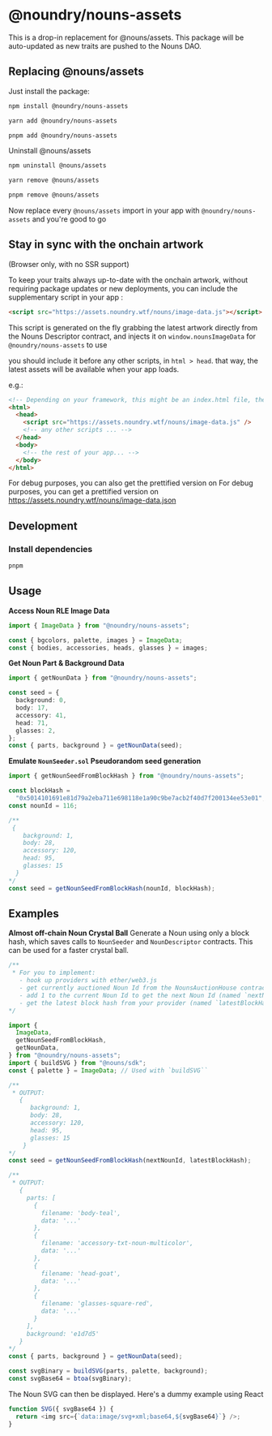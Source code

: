 # @noundry/nouns-assets

This is a drop-in replacement for @nouns/assets. This package will be auto-updated as new traits are pushed to the Nouns DAO.

## Replacing @nouns/assets

Just install the package:

```bash
npm install @noundry/nouns-assets
```

```bash
yarn add @noundry/nouns-assets
```

```bash
pnpm add @noundry/nouns-assets
```

Uninstall @nouns/assets

```bash
npm uninstall @nouns/assets
```

```bash
yarn remove @nouns/assets
```

```bash
pnpm remove @nouns/assets
```

Now replace every `@nouns/assets` import in your app with `@noundry/nouns-assets` and you're good to go

## Stay in sync with the onchain artwork

(Browser only, with no SSR support)

To keep your traits always up-to-date with the onchain artwork, without requiring package updates or new deployments, you can include the supplementary script in your app :

```html
<script src="https://assets.noundry.wtf/nouns/image-data.js"></script>
```

This script is generated on the fly grabbing the latest artwork directly from the Nouns Descriptor contract, and injects it on `window.nounsImageData` for `@noundry/nouns-assets` to use

you should include it before any other scripts, in `html > head`.
that way, the latest assets will be available when your app loads.

e.g.:

```html
<!-- Depending on your framework, this might be an index.html file, the global layout.tsx, etc -->
<html>
  <head>
    <script src="https://assets.noundry.wtf/nouns/image-data.js" />
    <!-- any other scripts ... -->
  </head>
  <body>
    <!-- the rest of your app... -->
  </body>
</html>
```

For debug purposes, you can also get the prettified version on For debug purposes, you can get a prettified version on https://assets.noundry.wtf/nouns/image-data.json

## Development

### Install dependencies

```sh
pnpm
```

## Usage

**Access Noun RLE Image Data**

```ts
import { ImageData } from "@noundry/nouns-assets";

const { bgcolors, palette, images } = ImageData;
const { bodies, accessories, heads, glasses } = images;
```

**Get Noun Part & Background Data**

```ts
import { getNounData } from "@noundry/nouns-assets";

const seed = {
  background: 0,
  body: 17,
  accessory: 41,
  head: 71,
  glasses: 2,
};
const { parts, background } = getNounData(seed);
```

**Emulate `NounSeeder.sol` Pseudorandom seed generation**

```ts
import { getNounSeedFromBlockHash } from "@noundry/nouns-assets";

const blockHash =
  "0x5014101691e81d79a2eba711e698118e1a90c9be7acb2f40d7f200134ee53e01";
const nounId = 116;

/**
 {
    background: 1,
    body: 28,
    accessory: 120,
    head: 95,
    glasses: 15
  }
*/
const seed = getNounSeedFromBlockHash(nounId, blockHash);
```

## Examples

**Almost off-chain Noun Crystal Ball**
Generate a Noun using only a block hash, which saves calls to `NounSeeder` and `NounDescriptor` contracts. This can be used for a faster crystal ball.

```ts
/**
 * For you to implement:
   - hook up providers with ether/web3.js
   - get currently auctioned Noun Id from the NounsAuctionHouse contract
   - add 1 to the current Noun Id to get the next Noun Id (named `nextNounId` below)
   - get the latest block hash from your provider (named `latestBlockHash` below)
*/

import {
  ImageData,
  getNounSeedFromBlockHash,
  getNounData,
} from "@noundry/nouns-assets";
import { buildSVG } from "@nouns/sdk";
const { palette } = ImageData; // Used with `buildSVG``

/**
 * OUTPUT:
   {
      background: 1,
      body: 28,
      accessory: 120,
      head: 95,
      glasses: 15
    }
*/
const seed = getNounSeedFromBlockHash(nextNounId, latestBlockHash);

/** 
 * OUTPUT:
   {
     parts: [
       {
         filename: 'body-teal',
         data: '...'
       },
       {
         filename: 'accessory-txt-noun-multicolor',
         data: '...'
       },
       {
         filename: 'head-goat',
         data: '...'
       },
       {
         filename: 'glasses-square-red',
         data: '...'
       }
     ],
     background: 'e1d7d5'
   }
*/
const { parts, background } = getNounData(seed);

const svgBinary = buildSVG(parts, palette, background);
const svgBase64 = btoa(svgBinary);
```

The Noun SVG can then be displayed. Here's a dummy example using React

```ts
function SVG({ svgBase64 }) {
  return <img src={`data:image/svg+xml;base64,${svgBase64}`} />;
}
```
